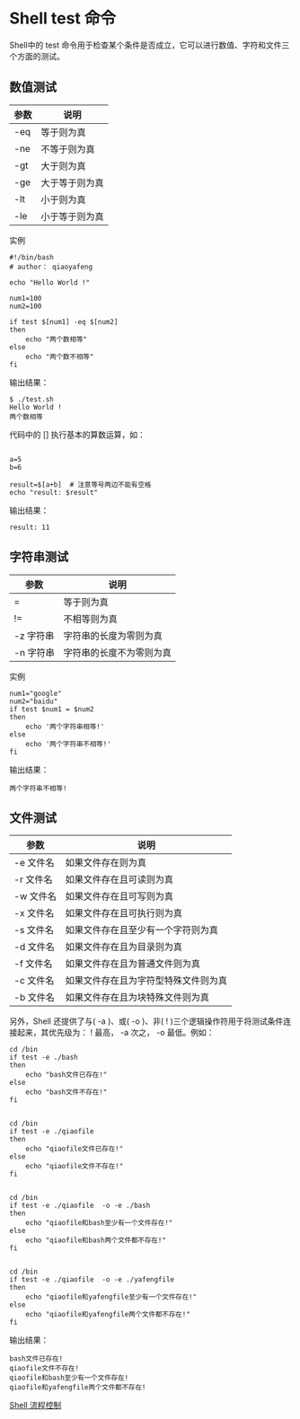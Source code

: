 # Shell test 命令
Shell中的 test 命令用于检查某个条件是否成立，它可以进行数值、字符和文件三个方面的测试。

## 数值测试

| 参数 | 说明           |
| ---- | -------------- |
| -eq  | 等于则为真     |
| -ne  | 不等于则为真   |
| -gt  | 大于则为真     |
| -ge  | 大于等于则为真 |
| -lt  | 小于则为真     |
| -le  | 小于等于则为真 |


实例
```shell
#!/bin/bash
# author： qiaoyafeng

echo "Hello World !"

num1=100
num2=100

if test $[num1] -eq $[num2]
then
    echo "两个数相等"
else
    echo "两个数不相等"
fi
```

输出结果：
```text
$ ./test.sh
Hello World !
两个数相等

```
代码中的 [] 执行基本的算数运算，如：

```shell

a=5
b=6

result=$[a+b]  # 注意等号两边不能有空格
echo "result: $result"
```
输出结果：
```text
result: 11
```


## 字符串测试

| 参数      | 说明                     |
| --------- | ------------------------ |
| =         | 等于则为真               |
| !=        | 不相等则为真             |
| -z 字符串 | 字符串的长度为零则为真   |
| -n 字符串 | 字符串的长度不为零则为真 |


实例
```shell
num1="google"
num2="baidu"
if test $num1 = $num2
then
    echo '两个字符串相等!'
else
    echo '两个字符串不相等!'
fi

```

输出结果：
```text
两个字符串不相等!
```

## 文件测试

| 参数      | 说明                                 |
| --------- | ------------------------------------ |
| -e 文件名 | 如果文件存在则为真                   |
| -r 文件名 | 如果文件存在且可读则为真             |
| -w 文件名 | 如果文件存在且可写则为真             |
| -x 文件名 | 如果文件存在且可执行则为真           |
| -s 文件名 | 如果文件存在且至少有一个字符则为真   |
| -d 文件名 | 如果文件存在且为目录则为真           |
| -f 文件名 | 如果文件存在且为普通文件则为真       |
| -c 文件名 | 如果文件存在且为字符型特殊文件则为真 |
| -b 文件名 | 如果文件存在且为块特殊文件则为真     |

另外，Shell 还提供了与( -a )、或( -o )、非( ! )三个逻辑操作符用于将测试条件连接起来，其优先级为： ! 最高， -a 次之， -o 最低。例如：


```shell
cd /bin
if test -e ./bash
then
    echo "bash文件已存在!"
else
    echo "bash文件不存在!"
fi


cd /bin
if test -e ./qiaofile
then
    echo "qiaofile文件已存在!"
else
    echo "qiaofile文件不存在!"
fi


cd /bin
if test -e ./qiaofile  -o -e ./bash
then
    echo "qiaofile和bash至少有一个文件存在!"
else
    echo "qiaofile和bash两个文件都不存在!"
fi


cd /bin
if test -e ./qiaofile  -o -e ./yafengfile
then
    echo "qiaofile和yafengfile至少有一个文件存在!"
else
    echo "qiaofile和yafengfile两个文件都不存在!"
fi

```

输出结果：
```text
bash文件已存在!
qiaofile文件不存在!
qiaofile和bash至少有一个文件存在!
qiaofile和yafengfile两个文件都不存在!

```


[Shell 流程控制](process-control.md)
